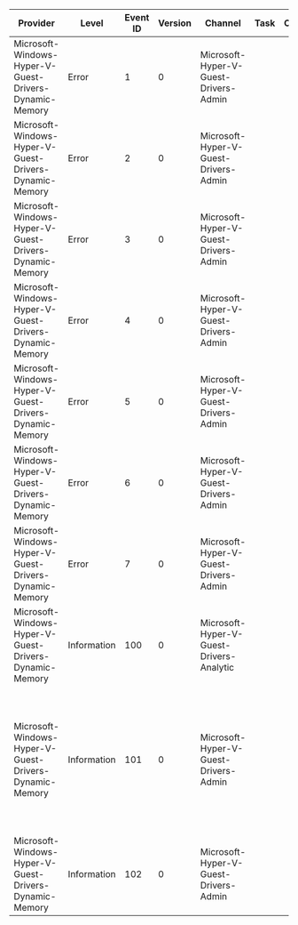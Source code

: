 Provider                                                |  Level        |  Event ID  |  Version  |  Channel                                   |  Task  |  Opcode  |  Keyword  |  Message
--------------------------------------------------------|---------------|------------|-----------|--------------------------------------------|--------|----------|-----------|-------------------------------------------------------------------------------------------------------------------------------------------------------------------------------------------------------------------------------------------------------------------------------------------------------------------------------------------------------------------------------------------------------------------
Microsoft-Windows-Hyper-V-Guest-Drivers-Dynamic-Memory  |  Error        |  1         |  0        |  Microsoft-Hyper-V-Guest-Drivers-Admin     |        |          |           |  The dynamic memory driver failed unexpectedly.
Microsoft-Windows-Hyper-V-Guest-Drivers-Dynamic-Memory  |  Error        |  2         |  0        |  Microsoft-Hyper-V-Guest-Drivers-Admin     |        |          |           |  The dynamic memory driver failed because this version of Windows does not support this feature.
Microsoft-Windows-Hyper-V-Guest-Drivers-Dynamic-Memory  |  Error        |  3         |  0        |  Microsoft-Hyper-V-Guest-Drivers-Admin     |        |          |           |  The dynamic memory driver failed because it is outdated and cannot communicate with the management operating system.
Microsoft-Windows-Hyper-V-Guest-Drivers-Dynamic-Memory  |  Error        |  4         |  0        |  Microsoft-Hyper-V-Guest-Drivers-Admin     |        |          |           |  The dynamic memory driver failed because the device was removed.
Microsoft-Windows-Hyper-V-Guest-Drivers-Dynamic-Memory  |  Error        |  5         |  0        |  Microsoft-Hyper-V-Guest-Drivers-Admin     |        |          |           |  The dynamic memory driver failed because a nested instance of Hyper-V was detected.
Microsoft-Windows-Hyper-V-Guest-Drivers-Dynamic-Memory  |  Error        |  6         |  0        |  Microsoft-Hyper-V-Guest-Drivers-Admin     |        |          |           |  The dynamic memory driver operation [{OperationMessage}] failed with error: {Error}.
Microsoft-Windows-Hyper-V-Guest-Drivers-Dynamic-Memory  |  Error        |  7         |  0        |  Microsoft-Hyper-V-Guest-Drivers-Admin     |        |          |           |  The dynamic memory driver memory operation [{OperationMessage}] failed with error: {Error}.
Microsoft-Windows-Hyper-V-Guest-Drivers-Dynamic-Memory  |  Information  |  100       |  0        |  Microsoft-Hyper-V-Guest-Drivers-Analytic  |        |          |           |  The dynamic memory driver memory operation [{OperationMessage}] succeeded. Page count processed: {PageCount}.
Microsoft-Windows-Hyper-V-Guest-Drivers-Dynamic-Memory  |  Information  |  101       |  0        |  Microsoft-Hyper-V-Guest-Drivers-Admin     |        |          |           |  The following dynamic memory capability was exchanged - Highest hot add page: {HighestHotAddPage}, Min page count: {MinPageCount}, IsHighestPageDetermined: {IsHighestPageDetermined}, Supports hot add: {SupportsHotAdd}, Supports hot remove: {SupportsHotRemove}, Supports Contiguous Allocations: {SupportsContiguousAllocations}, Supports Fast Contiguous Allocations: {SupportsFastContiguousAllocations}.
Microsoft-Windows-Hyper-V-Guest-Drivers-Dynamic-Memory  |  Information  |  102       |  0        |  Microsoft-Hyper-V-Guest-Drivers-Admin     |        |          |           |  The dynamic memory driver successfully negotiated the protocol version {MajorVersion}.{MinorVersion}.